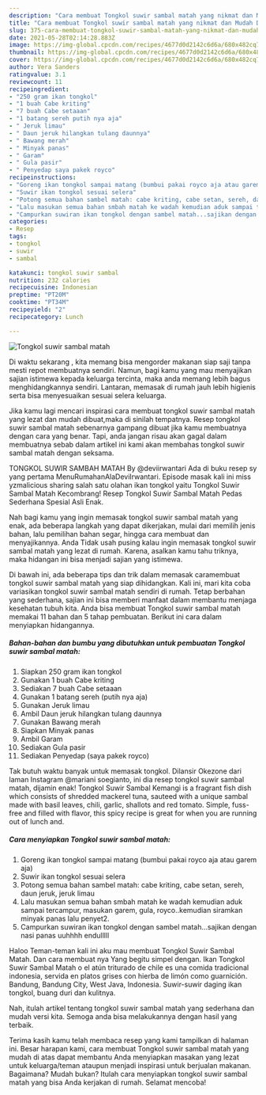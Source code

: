 ```yaml
---
description: "Cara membuat Tongkol suwir sambal matah yang nikmat dan Mudah Dibuat"
title: "Cara membuat Tongkol suwir sambal matah yang nikmat dan Mudah Dibuat"
slug: 375-cara-membuat-tongkol-suwir-sambal-matah-yang-nikmat-dan-mudah-dibuat
date: 2021-05-28T02:14:28.883Z
image: https://img-global.cpcdn.com/recipes/4677d0d2142c6d6a/680x482cq70/tongkol-suwir-sambal-matah-foto-resep-utama.jpg
thumbnail: https://img-global.cpcdn.com/recipes/4677d0d2142c6d6a/680x482cq70/tongkol-suwir-sambal-matah-foto-resep-utama.jpg
cover: https://img-global.cpcdn.com/recipes/4677d0d2142c6d6a/680x482cq70/tongkol-suwir-sambal-matah-foto-resep-utama.jpg
author: Vera Sanders
ratingvalue: 3.1
reviewcount: 11
recipeingredient:
- "250 gram ikan tongkol"
- "1 buah Cabe kriting"
- "7 buah Cabe setaaan"
- "1 batang sereh putih nya aja"
- " Jeruk limau"
- " Daun jeruk hilangkan tulang daunnya"
- " Bawang merah"
- " Minyak panas"
- " Garam"
- " Gula pasir"
- " Penyedap saya pakek royco"
recipeinstructions:
- "Goreng ikan tongkol sampai matang (bumbui pakai royco aja atau garem aja)"
- "Suwir ikan tongkol sesuai selera"
- "Potong semua bahan sambel matah: cabe kriting, cabe setan, sereh, daun jeruk, jeruk limau"
- "Lalu masukan semua bahan smbah matah ke wadah kemudian aduk sampai tercampur, masukan garem, gula, royco..kemudian siramkan minyak panas lalu penyet2."
- "Campurkan suwiran ikan tongkol dengan sambel matah...sajikan dengan nasi panas uuhhhh endulllll"
categories:
- Resep
tags:
- tongkol
- suwir
- sambal

katakunci: tongkol suwir sambal 
nutrition: 232 calories
recipecuisine: Indonesian
preptime: "PT20M"
cooktime: "PT34M"
recipeyield: "2"
recipecategory: Lunch

---
```



![Tongkol suwir sambal matah](https://img-global.cpcdn.com/recipes/4677d0d2142c6d6a/680x482cq70/tongkol-suwir-sambal-matah-foto-resep-utama.jpg)

Di waktu  sekarang , kita memang bisa mengorder makanan siap saji tanpa mesti repot membuatnya sendiri. Namun, bagi kamu yang mau menyajikan sajian istimewa kepada keluarga tercinta, maka anda memang lebih bagus menghidangkannya sendiri. Lantaran, memasak di rumah jauh lebih higienis serta bisa menyesuaikan sesuai selera keluarga.

Jika kamu lagi mencari inspirasi cara membuat tongkol suwir sambal matah yang lezat dan mudah dibuat,maka di sinilah tempatnya. Resep tongkol suwir sambal matah  sebenarnya gampang dibuat jika kamu membuatnya dengan cara yang benar. Tapi, anda jangan risau akan gagal dalam membuatnya 
sebab dalam artikel ini kami akan membahas tongkol suwir sambal matah dengan seksama.  

TONGKOL SUWIR SAMBAH MATAH By @deviirwantari Ada di buku resep sy yang pertama MenuRumahanAlaDeviIrwantari. Episode masak kali ini miss yzmalicious sharing salah satu olahan ikan tongkol yaitu Tongkol Suwir Sambal Matah Kecombrang! Resep Tongkol Suwir Sambal Matah Pedas Sederhana Spesial Asli Enak.

Nah bagi kamu yang ingin memasak tongkol suwir sambal matah yang enak, ada beberapa langkah yang dapat dikerjakan, mulai dari memilih jenis bahan, lalu pemilihan bahan segar, hingga cara membuat dan menyajikannya. Anda Tidak usah pusing kalau ingin memasak tongkol suwir sambal matah yang lezat di rumah. Karena, asalkan kamu  tahu triknya, maka hidangan ini bisa menjadi sajian yang istimewa.

Di bawah ini, ada beberapa tips dan trik dalam memasak caramembuat tongkol suwir sambal matah yang siap dihidangkan. Kali ini, mari kita coba variasikan tongkol suwir sambal matah sendiri di rumah. Tetap berbahan yang sederhana, sajian ini bisa memberi manfaat dalam membantu menjaga kesehatan tubuh kita. Anda bisa membuat Tongkol suwir sambal matah memakai 11 bahan dan 5 tahap pembuatan. Berikut ini cara dalam menyiapkan hidangannya.

<!--inarticleads1-->

##### Bahan-bahan dan bumbu yang dibutuhkan untuk pembuatan Tongkol suwir sambal matah:

1. Siapkan 250 gram ikan tongkol
1. Gunakan 1 buah Cabe kriting
1. Sediakan 7 buah Cabe setaaan
1. Gunakan 1 batang sereh (putih nya aja)
1. Gunakan  Jeruk limau
1. Ambil  Daun jeruk hilangkan tulang daunnya
1. Gunakan  Bawang merah
1. Siapkan  Minyak panas
1. Ambil  Garam
1. Sediakan  Gula pasir
1. Sediakan  Penyedap (saya pakek royco)


Tak butuh waktu banyak untuk memasak tongkol. Dilansir Okezone dari laman Instagram @mariani soegianto, ini dia resep tongkol suwir sambal matah, dijamin enak! Tongkol Suwir Sambal Kemangi is a fragrant fish dish which consists of shredded mackerel tuna, sauteed with a unique sambal made with basil leaves, chili, garlic, shallots and red tomato. Simple, fuss-free and filled with flavor, this spicy recipe is great for when you are running out of lunch and. 

<!--inarticleads2-->

##### Cara menyiapkan Tongkol suwir sambal matah:

1. Goreng ikan tongkol sampai matang (bumbui pakai royco aja atau garem aja)
1. Suwir ikan tongkol sesuai selera
1. Potong semua bahan sambel matah: cabe kriting, cabe setan, sereh, daun jeruk, jeruk limau
1. Lalu masukan semua bahan smbah matah ke wadah kemudian aduk sampai tercampur, masukan garem, gula, royco..kemudian siramkan minyak panas lalu penyet2.
1. Campurkan suwiran ikan tongkol dengan sambel matah...sajikan dengan nasi panas uuhhhh endulllll


Haloo Teman-teman kali ini aku mau membuat Tongkol Suwir Sambal Matah. Dan cara membuat nya Yang begitu simpel dengan. Ikan Tongkol Suwir Sambal Matah o el atún triturado de chile es una comida tradicional indonesia, servida en platos grises con hierba de limón como guarnición. Bandung, Bandung City, West Java, Indonesia. Suwir-suwir daging ikan tongkol, buang duri dan kulitnya. 

Nah, itulah artikel tentang  tongkol suwir sambal matah  yang sederhana dan mudah versi kita. Semoga anda bisa melakukannya dengan hasil yang terbaik. 

Terima kasih kamu telah membaca resep yang kami tampilkan di halaman ini. Besar harapan kami, cara membuat  Tongkol suwir sambal matah yang mudah di atas dapat membantu Anda menyiapkan masakan yang lezat untuk keluarga/teman ataupun menjadi inspirasi untuk berjualan makanan. Bagaimana? Mudah bukan? Itulah cara menyiapkan tongkol suwir sambal matah yang bisa Anda kerjakan di rumah. Selamat mencoba!

